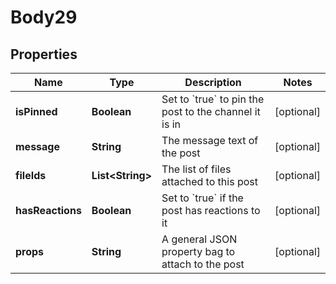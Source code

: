 
# Body29

## Properties
Name | Type | Description | Notes
------------ | ------------- | ------------- | -------------
**isPinned** | **Boolean** | Set to &#x60;true&#x60; to pin the post to the channel it is in |  [optional]
**message** | **String** | The message text of the post |  [optional]
**fileIds** | **List&lt;String&gt;** | The list of files attached to this post |  [optional]
**hasReactions** | **Boolean** | Set to &#x60;true&#x60; if the post has reactions to it |  [optional]
**props** | **String** | A general JSON property bag to attach to the post |  [optional]




